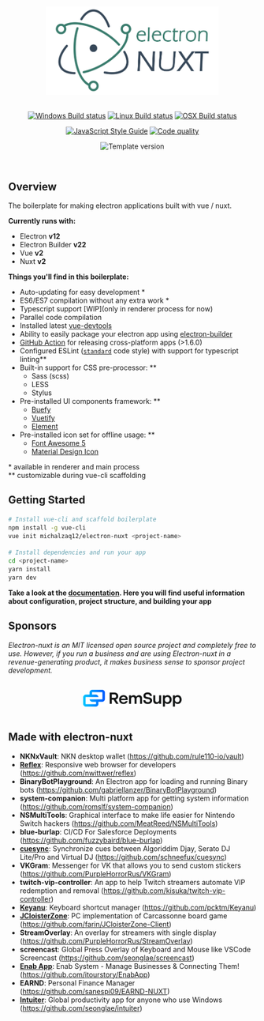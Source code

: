 

<div align="center">
<br>
<img width="350" src="./docs/.vuepress/images/electron-nuxt.png" alt="electron-nuxt">
<br>
<br>
</div>

<div align="center">

[![Windows Build status](https://img.shields.io/github/workflow/status/michalzaq12/electron-nuxt/os-windows?label=WINDOWS&style=for-the-badge)](https://github.com/michalzaq12/electron-nuxt/actions)
[![Linux Build status](https://img.shields.io/github/workflow/status/michalzaq12/electron-nuxt/os-linux?label=LINUX&style=for-the-badge)](https://github.com/michalzaq12/electron-nuxt/actions)
[![OSX Build status](https://img.shields.io/github/workflow/status/michalzaq12/electron-nuxt/os-mac?label=MACOS&style=for-the-badge)](https://github.com/michalzaq12/electron-nuxt/actions)

</div>

<div align="center">

[![JavaScript Style Guide](https://img.shields.io/badge/code_style-standard-brightgreen.svg?style=for-the-badge&color=yellow)](https://standardjs.com)
[![Code quality](https://img.shields.io/codefactor/grade/github/michalzaq12/electron-nuxt.svg?style=for-the-badge)](https://www.codefactor.io/repository/github/michalzaq12/electron-nuxt)

![Template version](https://img.shields.io/github/package-json/version/michalzaq12/electron-nuxt.svg?label=TEMPLATE%20VERSION&style=for-the-badge)

</div>

<br>

## Overview

The boilerplate for making electron applications built with vue / nuxt.

**Currently runs with:**

- Electron **v12**
- Electron Builder **v22**
- Vue **v2**
- Nuxt **v2**

**Things you'll find in this boilerplate:**

* Auto-updating for easy development \*
* ES6/ES7 compilation without any extra work \*
* Typescript support [WIP](only in renderer process for now)
* Parallel code compilation
* Installed latest [vue-devtools](https://github.com/vuejs/vue-devtools)
* Ability to easily package your electron app using [electron-builder](https://github.com/electron-userland/electron-builder)
* [GitHub Action](https://github.com/michalzaq12/action-electron-nuxt) for releasing cross-platform apps (>1.6.0)
* Configured ESLint ([`standard`](https://github.com/feross/standard) code style) with support for typescript linting\**
* Built-in support for CSS pre-processor: \**
    * Sass (scss)
    * LESS
    * Stylus
* Pre-installed UI components framework: \**
    * [Buefy](https://buefy.org)
    * [Vuetify](https://vuetifyjs.com/en/)
    * [Element](https://element.eleme.io/#/en-US)
* Pre-installed icon set for offline usage: \**
    * [Font Awesome 5](https://fontawesome.com/icons)
    * [Material Design Icon](https://materialdesignicons.com)

\* available in renderer and main process <br>
\** customizable during vue-cli scaffolding



## Getting Started

```bash
# Install vue-cli and scaffold boilerplate
npm install -g vue-cli
vue init michalzaq12/electron-nuxt <project-name>

# Install dependencies and run your app
cd <project-name>
yarn install
yarn dev 
```

**Take a look at the [documentation](https://michalzaq12.github.io/electron-nuxt/). Here you will find useful information about configuration, project structure, and building your app**

## Sponsors

*Electron-nuxt is an MIT licensed open source project and completely free to use. However, 
if you run a business and are using Electron-nuxt in a revenue-generating product, 
it makes business sense to sponsor project development.*

<div align="center">
<br>
<a href="https://remsupp.com"><img width="200" src="./docs/.vuepress/images/remsupp.svg" alt="RemSupp"></a>
<br>
<br>
</div>


## Made with electron-nuxt

* **NKNxVault**: NKN desktop wallet (https://github.com/rule110-io/vault)
* [**Reflex**](https://reflexapp.nickwittwer.com): Responsive web browser for developers (https://github.com/nwittwer/reflex)
* **BinaryBotPlayground**: An Electron app for loading and running Binary bots (https://github.com/gabriellanzer/BinaryBotPlayground)
* **system-companion**: Multi platform app for getting system information (https://github.com/romslf/system-companion)
* **NSMultiTools**: Graphical interface to make life easier for Nintendo Switch hackers (https://github.com/MeatReed/NSMultiTools)
* **blue-burlap**: CI/CD For Salesforce Deployments (https://github.com/fuzzybaird/blue-burlap)
* [**cuesync**](https://cuesync.pro/): Synchronize cues between Algoriddim Djay, Serato DJ Lite/Pro and Virtual DJ (https://github.com/schneefux/cuesync)
* **VKGram**: Messenger for VK that allows you to send custom stickers (https://github.com/PurpleHorrorRus/VKGram)
* **twitch-vip-controller**: An app to help Twitch streamers automate VIP redemption and removal (https://github.com/kisuka/twitch-vip-controller)
* [**Keyanu**](https://cloud.kopanko.com/index.php/s/t7karHgpWLqdinA): Keyboard shortcut manager (https://github.com/pcktm/Keyanu)
* [**JCloisterZone**](https://jcloisterzone.com/en/): PC implementation of Carcassonne board game (https://github.com/farin/JCloisterZone-Client)
* **StreamOverlay**: An overlay for streamers with single display (https://github.com/PurpleHorrorRus/StreamOverlay)
* **screencast**: Global Press Overlay of Keyboard and Mouse like VSCode Screencast (https://github.com/seonglae/screencast)
* [**Enab App**](https://enab.app/): Enab System - Manage Businesses & Connecting Them! (https://github.com/itourstory/EnabApp)
* **EARND**: Personal Finance Manager (https://github.com/sanespi09/EARND-NUXT)
* [**Intuiter**](https://intuiter.seongland.com/): Global productivity app for anyone who use Windows (https://github.com/seonglae/intuiter)
